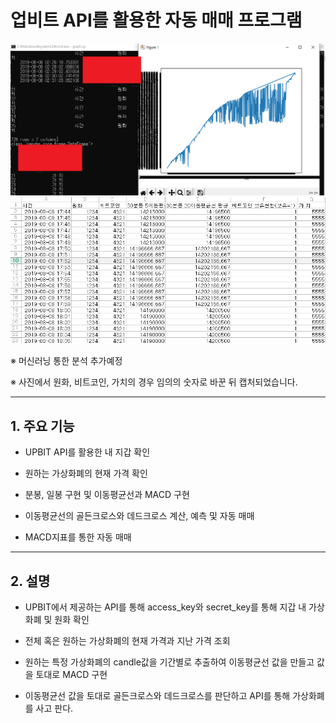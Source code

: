 # 업비트 API를 활용한 자동 매매 프로그램
![graph](./graph.PNG)
![upb](./upb.PNG)

※ 머신러닝 통한 분석 추가예정

※ 사진에서 원화, 비트코인, 가치의 경우 임의의 숫자로 바꾼 뒤 캡처되었습니다.
***

## 1. 주요 기능

- UPBIT API를 활용한 내 지갑 확인

- 원하는 가상화폐의 현재 가격 확인

- 분봉, 일봉 구현 및 이동평균선과 MACD 구현

- 이동평균선의 골든크로스와 데드크로스 계산, 예측 및 자동 매매

- MACD지표를 통한 자동 매매

***

## 2. 설명

- UPBIT에서 제공하는 API를 통해 access_key와 secret_key를 통해 지갑 내 가상화폐 및 원화 확인

- 전체 혹은 원하는 가상화폐의 현재 가격과 지난 가격 조회

- 원하는 특정 가상화폐의 candle값을 기간별로 추출하여 이동평균선 값을 만들고 값을 토대로 MACD 구현

- 이동평균선 값을 토대로 골든크로스와 데드크로스를 판단하고 API를 통해 가상화폐를 사고 판다.
